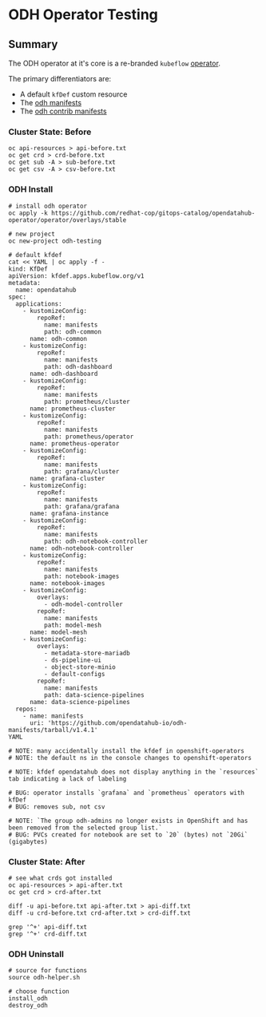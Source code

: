 # ODH Operator Testing

## Summary

The ODH operator at it's core is a re-branded `kubeflow` [operator](https://operatorhub.io/operator/kubeflow).

The primary differentiators are:

- A default `kfDef` custom resource
- The [odh manifests](https://github.com/opendatahub-io/odh-manifests/)
- The [odh contrib manifests](https://github.com/opendatahub-io-contrib/odh-contrib-manifests)

### Cluster State: Before

```
oc api-resources > api-before.txt
oc get crd > crd-before.txt
oc get sub -A > sub-before.txt
oc get csv -A > csv-before.txt
```

### ODH Install

```
# install odh operator
oc apply -k https://github.com/redhat-cop/gitops-catalog/opendatahub-operator/operator/overlays/stable

# new project
oc new-project odh-testing

# default kfdef
cat << YAML | oc apply -f -
kind: KfDef
apiVersion: kfdef.apps.kubeflow.org/v1
metadata:
  name: opendatahub
spec:
  applications:
    - kustomizeConfig:
        repoRef:
          name: manifests
          path: odh-common
      name: odh-common
    - kustomizeConfig:
        repoRef:
          name: manifests
          path: odh-dashboard
      name: odh-dashboard
    - kustomizeConfig:
        repoRef:
          name: manifests
          path: prometheus/cluster
      name: prometheus-cluster
    - kustomizeConfig:
        repoRef:
          name: manifests
          path: prometheus/operator
      name: prometheus-operator
    - kustomizeConfig:
        repoRef:
          name: manifests
          path: grafana/cluster
      name: grafana-cluster
    - kustomizeConfig:
        repoRef:
          name: manifests
          path: grafana/grafana
      name: grafana-instance
    - kustomizeConfig:
        repoRef:
          name: manifests
          path: odh-notebook-controller
      name: odh-notebook-controller
    - kustomizeConfig:
        repoRef:
          name: manifests
          path: notebook-images
      name: notebook-images
    - kustomizeConfig:
        overlays:
          - odh-model-controller
        repoRef:
          name: manifests
          path: model-mesh
      name: model-mesh
    - kustomizeConfig:
        overlays:
          - metadata-store-mariadb
          - ds-pipeline-ui
          - object-store-minio
          - default-configs
        repoRef:
          name: manifests
          path: data-science-pipelines
      name: data-science-pipelines
  repos:
    - name: manifests
      uri: 'https://github.com/opendatahub-io/odh-manifests/tarball/v1.4.1'
YAML

# NOTE: many accidentally install the kfdef in openshift-operators
# NOTE: the default ns in the console changes to openshift-operators

# NOTE: kfdef opendatahub does not display anything in the `resources` tab indicating a lack of labeling

# BUG: operator installs `grafana` and `prometheus` operators with kfDef
# BUG: removes sub, not csv

# NOTE: `The group odh-admins no longer exists in OpenShift and has been removed from the selected group list.`
# BUG: PVCs created for notebook are set to `20` (bytes) not `20Gi` (gigabytes)
```

### Cluster State: After

```
# see what crds got installed
oc api-resources > api-after.txt
oc get crd > crd-after.txt

diff -u api-before.txt api-after.txt > api-diff.txt
diff -u crd-before.txt crd-after.txt > crd-diff.txt

grep '^+' api-diff.txt
grep '^+' crd-diff.txt
```

### ODH Uninstall

```
# source for functions
source odh-helper.sh

# choose function
install_odh
destroy_odh
```

